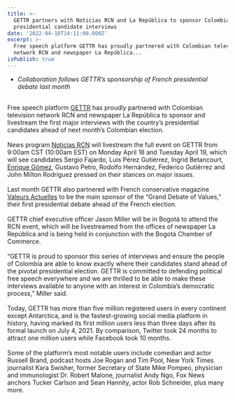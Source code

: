 ```yaml
---
title: >-
  GETTR partners with Noticias RCN and La República to sponsor Colombian
  presidential candidate interviews
date: '2022-04-18T14:11:00.000Z'
excerpt: >-
  Free speech platform GETTR has proudly partnered with Colombian television
  network RCN and newspaper La República...
isPublish: true
---
```


* _Collaboration follows GETTR’s sponsorship of French presidential debate last month_

   
Free speech platform [GETTR](https://gettr.onelink.me/Epfq/e3536848) has proudly partnered with Colombian television network RCN and newspaper La República to sponsor and livestream the first major interviews with the country’s presidential candidates ahead of next month’s Colombian election.  
   
News program [Noticias RCN](https://gettr.com/user/noticiasrcn) will livestream the full event on GETTR from 9:00am CST (10:00am EST) on Monday April 18 and Tuesday April 19, which will see candidates Sergio Fajardo, Luis Pérez Gutiérrez, Ingrid Betancourt, [Enrique Gómez](https://gettr.com/user/Enrique_GomezM), Gustavo Petro, Rodolfo Hernández, Federico Gutiérrez and John Milton Rodríguez pressed on their stances on major issues.  
   
Last month GETTR also partnered with French conservative magazine [Valeurs Actuelles](https://gettr.com/user/valeurs) to be the main sponsor of the “Grand Debate of Values,” their first presidential debate ahead of the French election.  
   
GETTR chief executive officer Jason Miller will be in Bogotá to attend the RCN event, which will be livestreamed from the offices of newspaper La República and is being held in conjunction with the Bogotá Chamber of Commerce.  
   
“GETTR is proud to sponsor this series of interviews and ensure the people of Colombia are able to know exactly where their candidates stand ahead of the pivotal presidential election. GETTR is committed to defending political free speech everywhere and we are thrilled to be able to make these interviews available to anyone with an interest in Colombia’s democratic process,” Miller said.  
   
Today, GETTR has more than five million registered users in every continent except Antarctica, and is the fastest-growing social media platform in history, having marked its first million users less than three days after its formal launch on July 4, 2021. By comparison, Twitter took 24 months to attract one million users while Facebook took 10 months.  
   
Some of the platform’s most notable users include comedian and actor Russell Brand, podcast hosts Joe Rogan and Tim Pool, New York Times journalist Kara Swisher, former Secretary of State Mike Pompeo, physician and immunologist Dr. Robert Malone, journalist Andy Ngo, Fox News anchors Tucker Carlson and Sean Hannity, actor Rob Schneider, plus many more.
